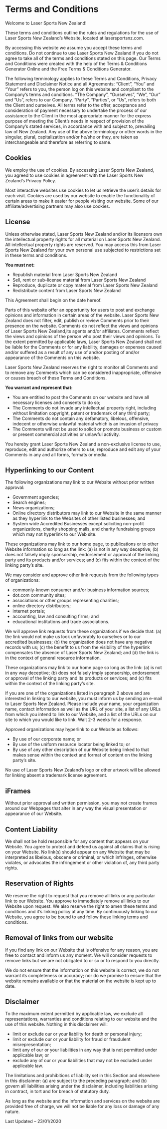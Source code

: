 Terms and Conditions
====================

Welcome to Laser Sports New Zealand!

These terms and conditions outline the rules and regulations for the use of Laser Sports New Zealand’s Website, located at lasersportsnz.com.

By accessing this website we assume you accept these terms and conditions. Do not continue to use Laser Sports New Zealand if you do not agree to take all of the terms and conditions stated on this page. Our Terms and Conditions were created with the help of the Terms & Conditions Generator Online and the Free Terms & Conditions Generator.

The following terminology applies to these Terms and Conditions, Privacy Statement and Disclaimer Notice and all Agreements: “Client”, “You” and “Your” refers to you, the person log on this website and compliant to the Company’s terms and conditions. “The Company”, “Ourselves”, “We”, “Our” and “Us”, refers to our Company. “Party”, “Parties”, or “Us”, refers to both the Client and ourselves. All terms refer to the offer, acceptance and consideration of payment necessary to undertake the process of our assistance to the Client in the most appropriate manner for the express purpose of meeting the Client’s needs in respect of provision of the Company’s stated services, in accordance with and subject to, prevailing law of New Zealand. Any use of the above terminology or other words in the singular, plural, capitalization and/or he/she or they, are taken as interchangeable and therefore as referring to same.

Cookies
-------

We employ the use of cookies. By accessing Laser Sports New Zealand, you agreed to use cookies in agreement with the Laser Sports New Zealand’s Privacy Policy.

Most interactive websites use cookies to let us retrieve the user’s details for each visit. Cookies are used by our website to enable the functionality of certain areas to make it easier for people visiting our website. Some of our affiliate/advertising partners may also use cookies.

License
-------

Unless otherwise stated, Laser Sports New Zealand and/or its licensors own the intellectual property rights for all material on Laser Sports New Zealand. All intellectual property rights are reserved. You may access this from Laser Sports New Zealand for your own personal use subjected to restrictions set in these terms and conditions.

**You must not:**

*   Republish material from Laser Sports New Zealand
*   Sell, rent or sub-license material from Laser Sports New Zealand
*   Reproduce, duplicate or copy material from Laser Sports New Zealand
*   Redistribute content from Laser Sports New Zealand

This Agreement shall begin on the date hereof.

Parts of this website offer an opportunity for users to post and exchange opinions and information in certain areas of the website. Laser Sports New Zealand does not filter, edit, publish or review Comments prior to their presence on the website. Comments do not reflect the views and opinions of Laser Sports New Zealand,its agents and/or affiliates. Comments reflect the views and opinions of the person who post their views and opinions. To the extent permitted by applicable laws, Laser Sports New Zealand shall not be liable for the Comments or for any liability, damages or expenses caused and/or suffered as a result of any use of and/or posting of and/or appearance of the Comments on this website.

Laser Sports New Zealand reserves the right to monitor all Comments and to remove any Comments which can be considered inappropriate, offensive or causes breach of these Terms and Conditions.

**You warrant and represent that:**

*   You are entitled to post the Comments on our website and have all necessary licenses and consents to do so;
*   The Comments do not invade any intellectual property right, including without limitation copyright, patent or trademark of any third party;
*   The Comments do not contain any defamatory, libelous, offensive, indecent or otherwise unlawful material which is an invasion of privacy
*   The Comments will not be used to solicit or promote business or custom or present commercial activities or unlawful activity.

You hereby grant Laser Sports New Zealand a non-exclusive license to use, reproduce, edit and authorize others to use, reproduce and edit any of your Comments in any and all forms, formats or media.

Hyperlinking to our Content
---------------------------

The following organizations may link to our Website without prior written approval:

*   Government agencies;
*   Search engines;
*   News organizations;
*   Online directory distributors may link to our Website in the same manner as they hyperlink to the Websites of other listed businesses; and
*   System wide Accredited Businesses except soliciting non-profit organizations, charity shopping malls, and charity fundraising groups which may not hyperlink to our Web site.

These organizations may link to our home page, to publications or to other Website information so long as the link: (a) is not in any way deceptive; (b) does not falsely imply sponsorship, endorsement or approval of the linking party and its products and/or services; and (c) fits within the context of the linking party’s site.

We may consider and approve other link requests from the following types of organizations:

*   commonly-known consumer and/or business information sources;
*   dot.com community sites;
*   associations or other groups representing charities;
*   online directory distributors;
*   internet portals;
*   accounting, law and consulting firms; and
*   educational institutions and trade associations.

We will approve link requests from these organizations if we decide that: (a) the link would not make us look unfavorably to ourselves or to our accredited businesses; (b) the organization does not have any negative records with us; (c) the benefit to us from the visibility of the hyperlink compensates the absence of Laser Sports New Zealand; and (d) the link is in the context of general resource information.

These organizations may link to our home page so long as the link: (a) is not in any way deceptive; (b) does not falsely imply sponsorship, endorsement or approval of the linking party and its products or services; and (c) fits within the context of the linking party’s site.

If you are one of the organizations listed in paragraph 2 above and are interested in linking to our website, you must inform us by sending an e-mail to Laser Sports New Zealand. Please include your name, your organization name, contact information as well as the URL of your site, a list of any URLs from which you intend to link to our Website, and a list of the URLs on our site to which you would like to link. Wait 2-3 weeks for a response.

Approved organizations may hyperlink to our Website as follows:

*   By use of our corporate name; or
*   By use of the uniform resource locator being linked to; or
*   By use of any other description of our Website being linked to that makes sense within the context and format of content on the linking party’s site.

No use of Laser Sports New Zealand’s logo or other artwork will be allowed for linking absent a trademark license agreement.

iFrames
-------

Without prior approval and written permission, you may not create frames around our Webpages that alter in any way the visual presentation or appearance of our Website.

Content Liability
-----------------

We shall not be hold responsible for any content that appears on your Website. You agree to protect and defend us against all claims that is rising on your Website. No link(s) should appear on any Website that may be interpreted as libelous, obscene or criminal, or which infringes, otherwise violates, or advocates the infringement or other violation of, any third party rights.

Reservation of Rights
---------------------

We reserve the right to request that you remove all links or any particular link to our Website. You approve to immediately remove all links to our Website upon request. We also reserve the right to amen these terms and conditions and it’s linking policy at any time. By continuously linking to our Website, you agree to be bound to and follow these linking terms and conditions.

Removal of links from our website
---------------------------------

If you find any link on our Website that is offensive for any reason, you are free to contact and inform us any moment. We will consider requests to remove links but we are not obligated to or so or to respond to you directly.

We do not ensure that the information on this website is correct, we do not warrant its completeness or accuracy; nor do we promise to ensure that the website remains available or that the material on the website is kept up to date.

Disclaimer
----------

To the maximum extent permitted by applicable law, we exclude all representations, warranties and conditions relating to our website and the use of this website. Nothing in this disclaimer will:

*   limit or exclude our or your liability for death or personal injury;
*   limit or exclude our or your liability for fraud or fraudulent misrepresentation;
*   limit any of our or your liabilities in any way that is not permitted under applicable law; or
*   exclude any of our or your liabilities that may not be excluded under applicable law.

The limitations and prohibitions of liability set in this Section and elsewhere in this disclaimer: (a) are subject to the preceding paragraph; and (b) govern all liabilities arising under the disclaimer, including liabilities arising in contract, in tort and for breach of statutory duty.

As long as the website and the information and services on the website are provided free of charge, we will not be liable for any loss or damage of any nature.

Last Updated – 23/01/2020